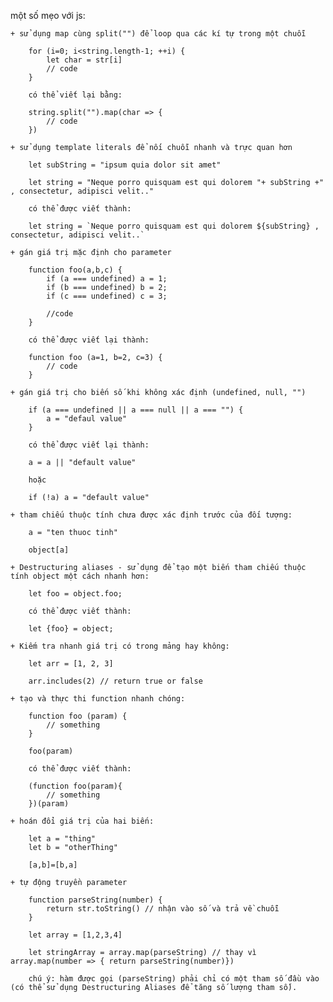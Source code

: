 một số mẹo với js: 

    + sử dụng map cùng split("") để loop qua các kí tự trong một chuỗi
    
        for (i=0; i<string.length-1; ++i) {
            let char = str[i]
            // code
        }   

        có thể viết lại bằng:
        
        string.split("").map(char => {
            // code
        })

    + sử dụng template literals để nối chuỗi nhanh và trực quan hơn

        let subString = "ipsum quia dolor sit amet"

        let string = "Neque porro quisquam est qui dolorem "+ subString +" , consectetur, adipisci velit.."

        có thể được viết thành:

        let string = `Neque porro quisquam est qui dolorem ${subString} , consectetur, adipisci velit..`

    + gán giá trị mặc định cho parameter 
        
        function foo(a,b,c) {
            if (a === undefined) a = 1;
            if (b === undefined) b = 2;
            if (c === undefined) c = 3;

            //code
        }    

        có thể được viết lại thành: 

        function foo (a=1, b=2, c=3) {
            // code 
        }

    + gán giá trị cho biến số khi không xác định (undefined, null, "")

        if (a === undefined || a === null || a === "") {
            a = "defaul value"
        } 

        có thể được viết lại thành:   

        a = a || "default value" 

        hoặc 

        if (!a) a = "default value"

    + tham chiếu thuộc tính chưa được xác định trước của đối tượng:
        
        a = "ten thuoc tinh"

        object[a] 

    + Destructuring aliases - sử dụng để tạo một biến tham chiếu thuộc tính object một cách nhanh hơn:
        
        let foo = object.foo;

        có thể được viết thành:

        let {foo} = object;

    + Kiếm tra nhanh giá trị có trong mảng hay không:
        
        let arr = [1, 2, 3]
        
        arr.includes(2) // return true or false

    + tạo và thực thi function nhanh chóng:
        
        function foo (param) {
            // something
        }
        
        foo(param)

        có thể được viết thành:

        (function foo(param){
            // something
        })(param)

    + hoán đổi giá trị của hai biến:
        
        let a = "thing"
        let b = "otherThing"

        [a,b]=[b,a]

    + tự động truyền parameter

        function parseString(number) {
            return str.toString() // nhận vào số và trả về chuỗi
        }

        let array = [1,2,3,4]
    
        let stringArray = array.map(parseString) // thay vì array.map(number => { return parseString(number)}) 

        chú ý: hàm được gọi (parseString) phải chỉ có một tham số đầu vào (có thể sử dụng Destructuring Aliases để tăng số lượng tham số).
